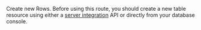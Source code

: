 Create new Rows. Before using this route, you should create a new table resource using either a [server integration](https://appwrite.io/docs/references/cloud/server-dart/tablesDB#createTable) API or directly from your database console.